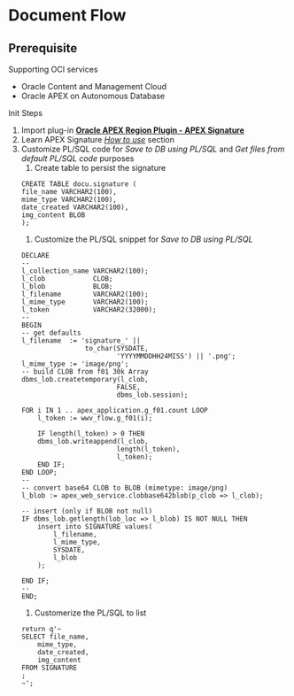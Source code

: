 # Document Flow

## Prerequisite
Supporting OCI services
- Oracle Content and Management Cloud
- Oracle APEX on Autonomous Database

Init Steps
1. Import plug-in [**Oracle APEX Region Plugin - APEX Signature**](https://github.com/Dani3lSun/apex-plugin-apexsignature)
1. Learn APEX Signature [*How to use*](https://github.com/Dani3lSun/apex-plugin-apexsignature#how-to-use) section
1. Customize PL/SQL code for *Save to DB using PL/SQL* and *Get files from default PL/SQL code* purposes
    1. Create table to persist the signature
    ```
    CREATE TABLE docu.signature (
    file_name VARCHAR2(100),
    mime_type VARCHAR2(100),
    date_created VARCHAR2(100),
    img_content BLOB
    );
    
    ```
    1. Customize the PL/SQL snippet for *Save to DB using PL/SQL*
    ```
    DECLARE
    --
    l_collection_name VARCHAR2(100);
    l_clob            CLOB;
    l_blob            BLOB;
    l_filename        VARCHAR2(100);
    l_mime_type       VARCHAR2(100);
    l_token           VARCHAR2(32000);
    --
    BEGIN
    -- get defaults
    l_filename  := 'signature_' ||
                    to_char(SYSDATE,
                            'YYYYMMDDHH24MISS') || '.png';
    l_mime_type := 'image/png';
    -- build CLOB from f01 30k Array
    dbms_lob.createtemporary(l_clob,
                            FALSE,
                            dbms_lob.session);

    FOR i IN 1 .. apex_application.g_f01.count LOOP
        l_token := wwv_flow.g_f01(i);
    
        IF length(l_token) > 0 THEN
        dbms_lob.writeappend(l_clob,
                            length(l_token),
                            l_token);
        END IF;
    END LOOP;
    --
    -- convert base64 CLOB to BLOB (mimetype: image/png)
    l_blob := apex_web_service.clobbase642blob(p_clob => l_clob);
    
    -- insert (only if BLOB not null)
    IF dbms_lob.getlength(lob_loc => l_blob) IS NOT NULL THEN
        insert into SIGNATURE values(
            l_filename,
            l_mime_type,
            SYSDATE,
            l_blob
        );
        
    END IF;
    --
    END;
    ```
    1. Customerize the PL/SQL to list
    ```
    return q'~
    SELECT file_name,
        mime_type,
        date_created,
        img_content
    FROM SIGNATURE
    ;
    ~';
    ```
    



